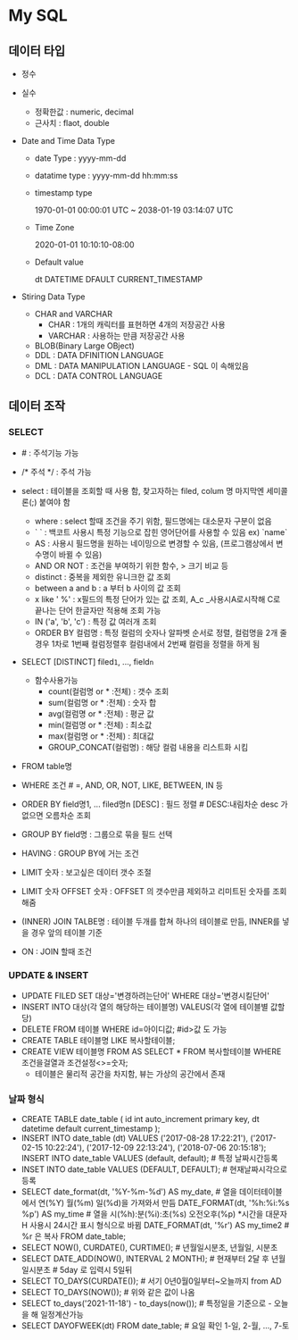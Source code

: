 # My SQL

## 데이터 타입

- 정수

- 실수

  - 정확한값 : numeric, decimal
  - 근사치 : flaot, double

- Date and Time Data Type

  - date  Type : yyyy-mm-dd

  - datatime type : yyyy-mm-dd hh:mm:ss

  - timestamp type

    1970-01-01 00:00:01 UTC ~ 2038-01-19 03:14:07 UTC

  - Time Zone

    2020-01-01 10:10:10-08:00

  - Default value

    dt DATETIME DFAULT CURRENT_TIMESTAMP

- Stiring Data Type

  - CHAR and VARCHAR
    - CHAR : 1개의 캐릭터를 표현하면 4개의 저장공간 사용
    - VARCHAR : 사용하는 만큼 저장공간 사용
  - BLOB(Binary Large OBject)
  - DDL : DATA DFINITION LANGUAGE
  - DML : DATA MANIPULATION LANGUAGE - SQL 이 속해있음
  - DCL : DATA CONTROL LANGUAGE

## 데이터 조작

### SELECT

- \# : 주석기능 가능
- /* 주석 */ : 주석 가능

- select : 테이블을 조회할 때 사용 함, 찾고자하는 filed, colum 명 마지막엔 세미콜론(;) 붙여야 함
  - where : select 할때 조건을 주기 위함, 필드명에는 대소문자 구분이 없음
  - \` \` : 백코트 사용시 특정 기능으로 잡힌 영어단어를 사용할 수 있음 ex) \`name\`
  - AS : 사용시 필드명을 원하는 네이밍으로 변경할 수 있음, (프로그램상에서 변수명이 바뀔 수 있음)
  - AND OR NOT : 조건을 부여하기 위한 함수, > 크기 비교 등
  - distinct : 중복을 제외한 유니크한 값 조회
  - between a and b : a 부터 b 사이의 값 조회
  - x like ' %' : x필드의 특정 단어가 있는 값 조회, A_c _사용시A로시작해 C로 끝나는 단어 한글자만 적용해 조회 가능
  - IN ('a', 'b', 'c') : 특정 값 여러개 조회
  - ORDER BY 컬럼명 : 특정 컬럼의 숫자나 알파벳 순서로 정렬, 컬럼명을 2개 줄경우 1차로 1번째 컬럼정렬후 컬럼내에서 2번째 컬럼을 정렬을 하게 됨
- SELECT [DISTINCT] filed`1`, ..., field`n`
  - 함수사용가능
    - count(컬럼명 or * :전체) : 갯수 조회
    - sum(컬럼명 or * :전체) : 숫자 합
    - avg(컬럼명 or * :전체) : 평균 값
    - min(컬럼명 or * :전체) : 최소값
    - max(컬럼명 or * :전체) : 최대값
    - GROUP_CONCAT(컬럼명) : 해당 컬럼 내용을 리스트화 시킴
- FROM table명
- WHERE 조건  # =, AND, OR, NOT, LIKE, BETWEEN, IN 등
- ORDER BY field명1, ... filed명n [DESC] : 필드 정렬   # DESC:내림차순 desc 가없으면 오름차순 조회
- GROUP BY field명 : 그룹으로 묶을 필드 선택
- HAVING : GROUP BY에 거는 조건
- LIMIT 숫자 : 보고싶은 데이터 갯수 조절
- LIMIT 숫자 OFFSET 숫자 : OFFSET 의 갯수만큼 제외하고 리미트된 숫자를 조회해줌
- (INNER) JOIN TALBE명 : 테이블 두개를 합쳐 하나의 테이블로 만듬, INNER를 넣을 경우 앞의 테이블 기준
- ON : JOIN 할때 조건

### UPDATE & INSERT

- UPDATE FILED SET 대상='변경하려는단어' WHERE 대상='변경시킬단어'
- INSERT INTO 대상(각 열의 해당하는 테이블명) VALEUS(각 열에 테이블별 값할당)
- DELETE FROM 테이블 WHERE id=아이디값; #id>값 도 가능
- CREATE TABLE 테이블명 LIKE 복사할테이블;
- CREATE VIEW 테이블명 FROM AS SELECT * FROM 복사할테이블 
  	WHERE 조건을걸열과 조건설정<>=숫자;
  - 테이블은 물리적 공간을 차지함, 뷰는 가상의 공간에서 존재

### 날짜 형식

- CREATE TABLE date_table ( id int auto_increment primary key, dt datetime default current_timestamp );
- INSERT INTO date_table (dt) VALUES ('2017-08-28 17:22:21'), ('2017-02-15 10:22:24'), ('2017-12-09 22:13:24'), ('2018-07-06 20:15:18'); INSERT INTO date_table VALUES (default, default); # 특정 날짜시간등록
- INSET INTO date_table VALUES (DEFAULT, DEFAULT); # 현재날짜시각으로 등록
- SELECT date_format(dt, '%Y-%m-%d') AS my_date, # 열을 데이터테이블에서 연(%Y) 월(%m) 일(%d)을 가져와서 만듬
  	DATE_FORMAT(dt, '%h:%i:%s %p') AS my_time  # 열을 시(%h):분(%i):초(%s) 오전오후(%p) *시간을 대문자 H 사용시 24시간 표시 형식으로 바뀜
  	DATE_FORMAT(dt, '%r') AS my_time2 # %r 은 복사
      FROM date_table;
- SELECT NOW(), CURDATE(), CURTIME(); # 년월일시분초, 년월일, 시분초
- SELECT DATE_ADD(NOW(), INTERVAL 2 MONTH); # 현재부터 2달 후 년월일시분초 # 5day 로 입력시 5일뒤
- SELECT TO_DAYS(CURDATE()); # 서기 0년0월0일부터~오늘까지 from AD
- SELECT TO_DAYS(NOW()); # 위와 같은 값이 나옴
- SELECT to_days('2021-11-18') - to_days(now()); # 특정일을 기준으로 - 오늘을 해 일정계산가능
- SELECT DAYOFWEEK(dt) FROM date_table; # 요일 확인 1-일, 2-월, ..., 7-토

